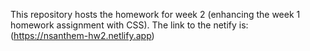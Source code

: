 This repository hosts the homework for week 2 (enhancing the week 1 homework assignment with CSS). The link to the netify is: (https://nsanthem-hw2.netlify.app)